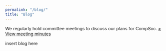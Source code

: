 ```yaml
---
permalink: "/blog/"
title: "Blog"
---
```


We regularly hold committee meetings to discuss our plans for CompSoc.
<a class="btn btn-primary btn-sm btn-info" href="{{ site.baseurl }}/events" role="button">&raquo; View meeting minutes</a>

insert blog here